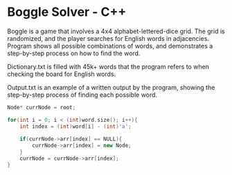 # Boggle Solver - C++
Boggle is a game that involves a 4x4 alphabet-lettered-dice grid. The grid is randomized, and the player searches for English words in adjacencies. Program shows all possible combinations of words, and demonstrates a step-by-step process on how to find the word.

Dictionary.txt is filled with 45k+ words that the program refers to when checking the board for English words.

Output.txt is an example of a written output by the program, showing the step-by-step process of finding each possible word.

```C++
Node* currNode = root; 

for(int i = 0; i < (int)word.size(); i++){
	int index = (int)word[i] - (int)'a';	
		
	if(currNode->arr[index] == NULL){
		currNode->arr[index] = new Node;
	}				
	currNode = currNode->arr[index];
}
 ```

